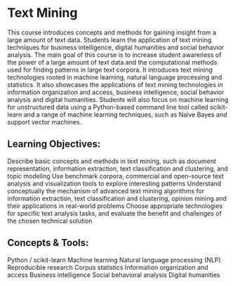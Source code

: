 # Text Mining

This course introduces concepts and methods for gaining insight from a large amount of text data. Students learn the application of text mining techniques for business intelligence, digital humanities and social behavior analysis. The main goal of this course is to increase student awareness of the power of a large amount of text data and the computational methods used for finding patterns in large text corpora. It introduces text mining technologies rooted in machine learning, natural language processing and statistics. It also showcases the applications of text mining technologies in information organization and access, business intelligence, social behavior analysis and digital humanities. Students will also focus on machine learning for unstructured data using a Python-based command line tool called scikit-learn and a range of machine learning techniques, such as Naïve Bayes and support vector machines. 

## Learning Objectives:
Describe basic concepts and methods in text mining, such as document representation, information extraction, text classification and clustering, and topic modeling
Use benchmark corpora, commercial and open-source text analysis and visualization tools to explore interesting patterns
Understand conceptually the mechanism of advanced text mining algorithms for information extraction, text classification and clustering, opinion mining and their applications in real-world problems
Choose appropriate technologies for specific text analysis tasks, and evaluate the benefit and challenges of the chosen technical solution

## Concepts & Tools:
Python / scikit-learn
Machine learning
Natural language processing (NLP)
Reproducible research
Corpus statistics
Information organization and access
Business intelligence
Social behavioral analysis
Digital humanities
